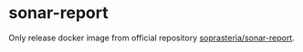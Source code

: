 # sonar-report

Only release docker image from official repository [soprasteria/sonar-report](https://github.com/soprasteria/sonar-report).
